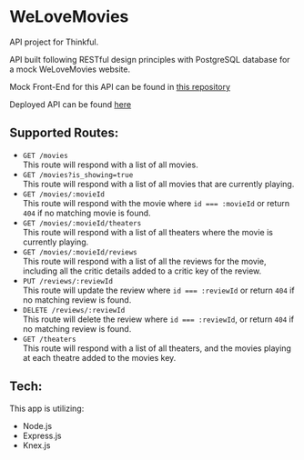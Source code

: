 # WeLoveMovies
API project for Thinkful.

API built following RESTful design principles with PostgreSQL database for a mock WeLoveMovies website.

Mock Front-End for this API can be found in [this repository](https://github.com/smiauek/starter-movie-front-end.git)

Deployed API can be found [here](https://agile-lake-05280.herokuapp.com/movies)

## Supported Routes:
- `GET /movies`  
This route will respond with a list of all movies.
- `GET /movies?is_showing=true`  
This route will respond with a list of all movies that are currently playing.
- `GET /movies/:movieId`  
This route will respond with the movie where `id === :movieId` or return `404` if no matching movie is found.
- `GET /movies/:movieId/theaters`  
This route will respond with a list of all theaters where the movie is currently playing.
- `GET /movies/:movieId/reviews`  
This route will respond with a list of all the reviews for the movie, including all the critic details added to a critic key of the review.
- `PUT /reviews/:reviewId`  
This route will update the review where `id === :reviewId` or return `404` if no matching review is found.
- `DELETE /reviews/:reviewId`  
This route will delete the review where `id === :reviewId`, or return `404` if no matching review is found.
- `GET /theaters`  
This route will respond with a list of all theaters, and the movies playing at each theatre added to the movies key.


## Tech:
This app is utilizing:
- Node.js
- Express.js
- Knex.js
